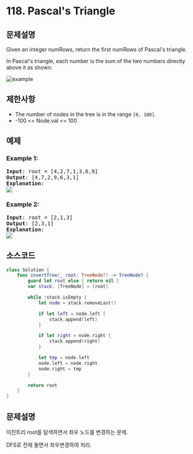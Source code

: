 # 118. Pascal's Triangle

## 문제설명
Given an integer numRows, return the first numRows of Pascal's triangle.

In Pascal's triangle, each number is the sum of the two numbers directly above it as shown:

![example](https://upload.wikimedia.org/wikipedia/commons/0/0d/PascalTriangleAnimated2.gif)

## 제한사항
- The number of nodes in the tree is in the range ```[0, 100]```.
- -100 <= Node.val <= 100

## 예제
### Example 1:
<pre>
<b>Input</b>: root = [4,2,7,1,3,6,9]
<b>Output</b>: [4,7,2,9,6,3,1]
<b>Explanation</b>:
<image src="https://assets.leetcode.com/uploads/2021/03/14/invert1-tree.jpg"/>
</pre>

### Example 2:
<pre>
<b>Input</b>: root = [2,1,3]
<b>Output</b>: [2,3,1]
<b>Explanation</b>: 
<image src="https://assets.leetcode.com/uploads/2021/03/14/invert2-tree.jpg"/>
</pre>


## 소스코드
```Swift
class Solution {
    func invertTree(_ root: TreeNode?) -> TreeNode? {
        guard let root else { return nil }
        var stack: [TreeNode] = [root]

        while !stack.isEmpty {
            let node = stack.removeLast()

            if let left = node.left {
                stack.append(left)
            }

            if let right = node.right {
                stack.append(right)
            }

            let tmp = node.left
            node.left = node.right
            node.right = tmp
        }

        return root
    }
}
```

## 문제설명
이진트리 root를 탐색하면서 좌우 노드를 변경하는 문제.

DFS로 전체 돌면서 좌우변경하여 처리.